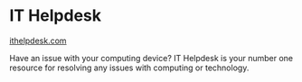 # IT Helpdesk
[ithelpdesk.com](ithelpdesk.com)

Have an issue with your computing device?  IT Helpdesk is your number one resource for resolving any issues with computing or technology.
